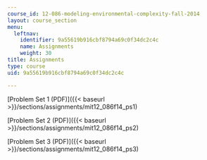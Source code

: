 ```yaml
---
course_id: 12-086-modeling-environmental-complexity-fall-2014
layout: course_section
menu:
  leftnav:
    identifier: 9a55619b916cbf8794a69c0f34dc2c4c
    name: Assignments
    weight: 30
title: Assignments
type: course
uid: 9a55619b916cbf8794a69c0f34dc2c4c

---
```


[Problem Set 1 (PDF)]({{< baseurl >}}/sections/assignments/mit12_086f14_ps1)

[Problem Set 2 (PDF)]({{< baseurl >}}/sections/assignments/mit12_086f14_ps2)

[Problem Set 3 (PDF)]({{< baseurl >}}/sections/assignments/mit12_086f14_ps3)